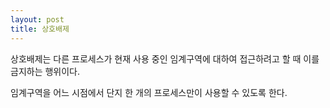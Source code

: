 ```yaml
---
layout: post
title: 상호배제
---
```


상호배제는 다른 프로세스가 현재 사용 중인 임계구역에 대하여 접근하려고 할 때 이를 금지하는 행위이다.

임계구역을 어느 시점에서 단지 한 개의 프로세스만이 사용할 수 있도록 한다.
